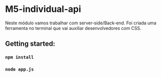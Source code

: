 # M5-individual-api

Neste módulo vamos trabalhar com server-side/Back-end. Foi criada uma ferramenta no terminal que vai auxiliar desenvolvedores com CSS.
 
## Getting started:

### `npm install`


### `node app.js`
